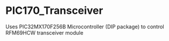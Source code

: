 # PIC170_Transceiver
Uses PIC32MX170F256B Microcontroller (DIP package) to control RFM69HCW transceiver module

